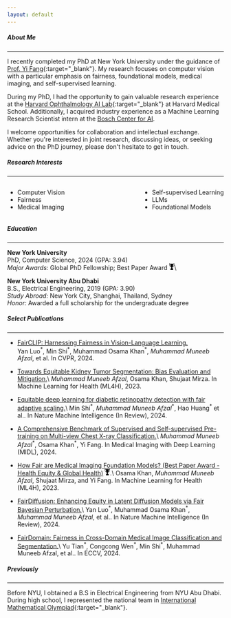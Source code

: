```yaml
---
layout: default
---
```


##### About Me
* * *

I recently completed my PhD at New York University under the guidance of [Prof. Yi Fang](https://engineering.nyu.edu/faculty/yi-fang){:target="_blank"}. My research focuses on computer vision with a particular emphasis on fairness, foundational models, medical imaging, and self-supervised learning.

During my PhD, I had the opportunity to gain valuable research experience at the [Harvard Ophthalmology AI Lab](https://ophai.hms.harvard.edu/){:target="_blank"} at Harvard Medical School. Additionally, I acquired industry experience as a Machine Learning Research Scientist intern at the [Bosch Center for AI](https://www.bosch-ai.com/).

I welcome opportunities for collaboration and intellectual exchange. Whether you're interested in joint research, discussing ideas, or seeking advice on the PhD journey, please don't hesitate to get in touch.


##### Research Interests
* * *


<div style="display: flex; justify-content: space-between;">
  <ul style="list-style-type: disc;">
    <li>Computer Vision</li>
    <li>Fairness</li>
    <li>Medical Imaging</li>
    <!-- <li>Responsible AI</li> -->
  </ul>
  <ul style="list-style-type: disc;">
    <li>Self-supervised Learning</li>
    <li>LLMs</li>
    <li>Foundational Models</li>
    <!-- <li>Diffusion Models</li> -->
  </ul>
</div>

##### Education
* * *

**New York University**  
PhD, Computer Science, 2024 (GPA: 3.94)      
*Major Awards:* Global PhD Fellowship; Best Paper Award <img src="assets/img/award.png" alt="Award Icon" style="height: 2ex;">\\
<!-- *Thesis:* Advancing Fair and Data-Efficient Deep Learning Models for Computer Vision -->

**New York University Abu Dhabi**  
B.S., Electrical Engineering, 2019 (GPA: 3.90)  
*Study Abroad:* New York City, Shanghai, Thailand, Sydney  
*Honor:* Awarded a full scholarship for the undergraduate degree

##### Select Publications
* * *

* [FairCLIP: Harnessing Fairness in Vision-Language Learning.](https://arxiv.org/pdf/2403.19949)<br>
  Yan Luo<sup>\*</sup>, Min Shi<sup>\*</sup>, Muhammad Osama Khan<sup>\*</sup>, *Muhammad Muneeb Afzal*, et al. In CVPR, 2024.

* [Towards Equitable Kidney Tumor Segmentation: Bias Evaluation and Mitigation.](https://proceedings.mlr.press/v225/afzal23a/afzal23a.pdf)\\
  *Muhammad Muneeb Afzal*, Osama Khan, Shujaat Mirza. In Machine Learning for Health (ML4H), 2023.

* [Equitable deep learning for diabetic retinopathy detection with fair adaptive scaling.](https://muneebafzal.com/)\\
  Min Shi<sup>\*</sup>, *Muhammad Muneeb Afzal*<sup>\*</sup>, Hao Huang<sup>\*</sup> et al.. In Nature Machine Intelligence (In Review), 2024.

* [A Comprehensive Benchmark of Supervised and Self-supervised Pre-training on Multi-view Chest X-ray Classification.](https://openreview.net/pdf?id=YUMVjxdIqn)\\
  *Muhammad Muneeb Afzal*<sup>\*</sup>, Osama Khan<sup>\*</sup>, Yi Fang. In Medical Imaging with Deep Learning (MIDL), 2024.

* [How Fair are Medical Imaging Foundation Models?  (Best Paper Award - Health Equity & Global Health)](https://proceedings.mlr.press/v225/khan23a/khan23a.pdf) <img src="assets/img/award.png" alt="Award Icon" style="height: 2ex;">.\\
  Osama Khan, *Muhammad Muneeb Afzal*, Shujaat Mirza, and Yi Fang. In Machine Learning for Health (ML4H), 2023.

* [FairDiffusion: Enhancing Equity in Latent Diffusion Models via Fair Bayesian Perturbation.](https://muneebafzal.com/)\\
  Yan Luo<sup>\*</sup>, Muhammad Osama Khan<sup>\*</sup>, *Muhammad Muneeb Afzal*, et al.. In Nature Machine Intelligence (In Review), 2024.

* [FairDomain: Fairness in Cross-Domain Medical Image Classification and Segmentation.](https://arxiv.org/pdf/2407.08813)\\
Yu Tian<sup>\*</sup>, Congcong Wen<sup>\*</sup>, Min Shi<sup>\*</sup>, Muhammad Muneeb Afzal, et al.. In ECCV, 2024.

##### Previously
* * * 
Before NYU, I obtained a B.S in Electrical Engineering from NYU Abu Dhabi. During high school, I represented the national team in [International Mathematical Olympiad](https://en.wikipedia.org/wiki/International_Mathematical_Olympiad){:target="_blank"}.

<!--
<sub> Theme by [orderedlist](https://github.com/orderedlist){:target="_blank"}.</sub>
-->